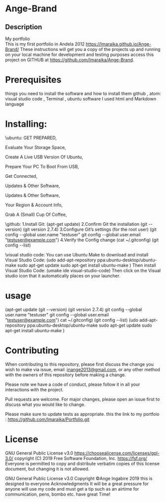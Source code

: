 # Ange-Brand
## Description
My portfolio  
This is my first portfolio in Andela 2012 https://Imaraika.github.io/Ange-Brand/ 
These instructions will get you a copy of the projects up and running on your local machine 
for development and testing purposes access this project on GITHUB at https://github.com/Imaraika/Ange-Brand.

# Prerequisites
things you need to install the software and how to install them github , 
atom: visual studio code , Terminal , ubuntu software I used html and Markdown language

# Installing:
\ubuntu: GET PREPARED,

Evaluate Your Storage Space,

Create A Live USB Version Of Ubuntu,

Prepare Your PC To Boot From USB,

Get Connected,

Updates & Other Software,

Updates & Other Software,

Your Region & Account Info,

Grab A (Small) Cup Of Coffee,

\github: 
1.Install Git: (apt-get update) 
2.Confirm Git the installation (git --version) (git version 2.7.4)
3.Configure Git’s settings (for the root user) 
(git config --global user.name "testuser" git config --global user.email "testuser@example.com") 
4.Verify the Config change (cat ~/.gitconfig) (git config --list)

\visual studio code: 
You can use Ubuntu Make to download and install Visual Studio Code: 
(udo add-apt-repository ppa:ubuntu-desktop/ubuntu-make sudo apt-get update sudo apt-get install ubuntu-make ) 
Then install Visual Studio Code:
(umake ide visual-studio-code) Then click on the Visual studio icon that it automatically places on your launcher.

# usage
(apt-get update (git --version) (git version 2.7.4)
git config --global user.name "testuser" git config --global user.email "testuser@example.com") 
cat ~/.gitconfig) (git config --list)
(udo add-apt-repository ppa:ubuntu-desktop/ubuntu-make sudo apt-get update sudo apt-get install ubuntu-make )

# Contributing
When contributing to this repository, please first discuss the change you wish to make via issue, 
email :inange2013@gmail.com, or any other method with the owners of this repository before making a change.

Please note we have a code of conduct, please follow it in all your interactions with the project.

Pull requests are welcome. For major changes, please open an issue first to discuss what you would like to change.

Please make sure to update tests as appropriate.
this the link to my portfoio : https://github.com/Imaraika/Portfolio.git

# License
GNU General Public License v3.0 https://choosealicense.com/licenses/gpl-3.0/ 
copyright (C) 2019 Free Software Foundation, 
Inc. https://fsf.org/ Everyone is permitted to copy and distribute verbatim copies of this license document,
but changing it is not allowed.

GNU General Public License v3.0 Copyright ©️Ange Ingabire 2019 this is designed to everyone
Acknowledgments
It will be a great pressure for anyone will use my code and must get a tip such as an airtime for communication, pens, bombo etc.
have great Time!

